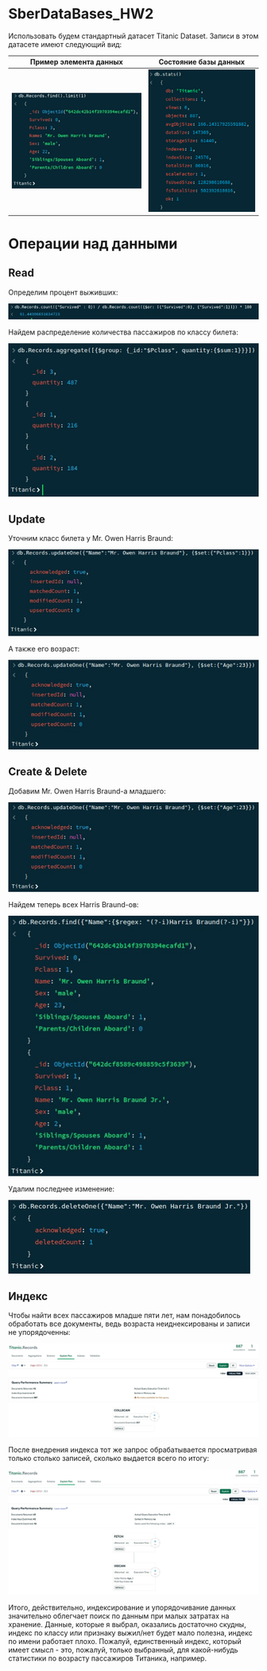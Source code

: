 # SberDataBases_HW2

Использовать будем стандартный датасет Titanic Dataset. Записи в этом датасете имеют следующий вид:

Пример элемента данных            |  Состояние базы данных
:-------------------------:|:-------------------------:
![](https://github.com/SexualWhiteChocolate/SberDataBases_HW2/blob/main/image1.jpg)  |  ![](https://github.com/SexualWhiteChocolate/SberDataBases_HW2/blob/main/image.png)

# Операции над данными

## Read

Определим процент выживших:

![](https://github.com/SexualWhiteChocolate/SberDataBases_HW2/blob/main/image2.jpg)

Найдем распределение количества пассажиров по классу билета:

![](https://github.com/SexualWhiteChocolate/SberDataBases_HW2/blob/main/image3.jpg)

## Update

Уточним класс билета у Mr. Owen Harris Braund:

![](https://github.com/SexualWhiteChocolate/SberDataBases_HW2/blob/main/image4.jpg)

А также его возраст:

![](https://github.com/SexualWhiteChocolate/SberDataBases_HW2/blob/main/image5.jpg)

## Create & Delete

Добавим Mr. Owen Harris Braund-а младшего:

![](https://github.com/SexualWhiteChocolate/SberDataBases_HW2/blob/main/image5.jpg)

Найдем теперь всех Harris Braund-ов:

![](https://github.com/SexualWhiteChocolate/SberDataBases_HW2/blob/main/image6.jpg)

Удалим последнее изменение:

![](https://github.com/SexualWhiteChocolate/SberDataBases_HW2/blob/main/image7.jpg)

## Индекс

Чтобы найти всех пассажиров младше пяти лет, нам понадобилось обработать все документы, ведь возраста неиднексированы и записи не упорядоченны:

![](https://github.com/SexualWhiteChocolate/SberDataBases_HW2/blob/main/image8.jpg)

После внедрения индекса тот же запрос обрабатывается просматривая только столько записей, сколько выдается всего по итогу:

![](https://github.com/SexualWhiteChocolate/SberDataBases_HW2/blob/main/image9.jpg)

Итого, действительно, индексирование и упорядочивание данных значительно облегчает поиск по данным при малых затратах на хранение. Данные, которые я выбрал, оказались достаточно скудны, индекс по классу или признаку выжил/нет будет мало полезна, индекс по имени работает плохо. Пожалуй, единственный индекс, который имеет смысл - это, пожалуй, только выбранный, для какой-нибудь статистики по возрасту пассажиров Титаника, например.
